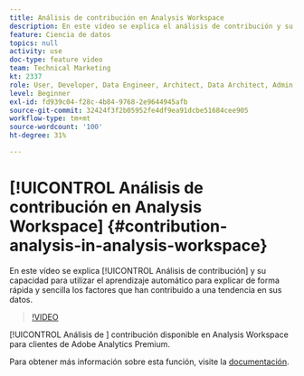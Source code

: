 ```yaml
---
title: Análisis de contribución en Analysis Workspace
description: En este vídeo se explica el análisis de contribución y su capacidad para utilizar el aprendizaje automático para explicar rápida y fácilmente los factores que han contribuido a una tendencia en los datos.
feature: Ciencia de datos
topics: null
activity: use
doc-type: feature video
team: Technical Marketing
kt: 2337
role: User, Developer, Data Engineer, Architect, Data Architect, Admin, Leader
level: Beginner
exl-id: fd939c04-f28c-4b84-9768-2e9644945afb
source-git-commit: 32424f3f2b05952fe4df9ea91dcbe51684cee905
workflow-type: tm+mt
source-wordcount: '100'
ht-degree: 31%

---
```


# [!UICONTROL Análisis de contribución en Analysis Workspace] {#contribution-analysis-in-analysis-workspace}

En este vídeo se explica [!UICONTROL Análisis de contribución] y su capacidad para utilizar el aprendizaje automático para explicar de forma rápida y sencilla los factores que han contribuido a una tendencia en sus datos.

>[!VIDEO](https://video.tv.adobe.com/v/25443/?quality=12)

[!UICONTROL Análisis de ] contribución disponible en Analysis Workspace para clientes de Adobe Analytics Premium.

Para obtener más información sobre esta función, visite la [documentación](https://marketing.adobe.com/resources/help/es_ES/analytics/analysis-workspace/anomaly_detection.html).
